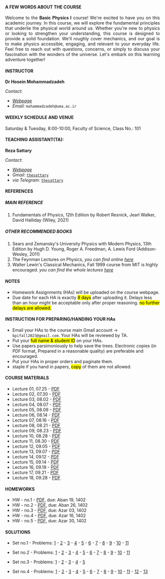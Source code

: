 #### A FEW WORDS ABOUT THE COURSE

<p style="text-align: justify; ">Welcome to the <b>Basic Physics I</b> course! We're excited to have you on this academic journey. In this course, we will explore the fundamental principles that underlie the physical world around us. Whether you're new to physics or looking to strengthen your understanding, this course is designed to provide a solid foundation. We'll roughly cover mechanics, and our goal is to make physics accessible, engaging, and relevant to your everyday life. Feel free to reach out with questions, concerns, or simply to discuss your fascination with the wonders of the universe. Let's embark on this learning adventure together!</p>


#### INSTRUCTOR

**Dr Hosein Mohammadzadeh**

_Contact_:

* [_Webpage_](https://uma.ac.ir/cv.php?cv=117&url_title=%d8%ad%d8%b3%db%8c%d9%86-%d9%85%d8%ad%d9%85%d8%af%d8%b2%d8%a7%d8%af%d9%87&rewrite_url=1&mod=scv)
* _Email:_ `mohammadzadeh@uma.ac.ir`

#### WEEKLY SCHEDULE AND VENUE

Saturday & Tuesday, 8:00-10:00, Faculty of Science, Class No.: 101

#### TEACHING ASSISTANT(TA):

**Reza Sattary**

_Contact_:
* [_Webpage_](https://sattary.github.io/)
* _Gmail:_  [`thesattary`](mailto:thesattary@gmail.com)
* _via Telegram:_ [`thesattary`](https://t.me/thesattary)


#### REFERENCES

##### MAIN REFERENCE

1. Fundamentals of Physics, 12th Edition by Robert Resnick, Jearl Walker, David Halliday (Wiley, 2021)

##### OTHER RECOMMENDED BOOKS

1. Sears and Zemansky's University Physics with Modern Physics, 13th Edition by Hugh D. Young, Roger A. Freedman, A. Lewis Ford (Addison-Wesley, 2011)
2. The Feynman Lectures on Physics, _you can find online [here](https://www.feynmanlectures.caltech.edu/)_
3. Walter Lewin's Classical Mechanics, Fall 1999 course from MIT is highly encouraged. _you can find the whole lectures [here](https://www.youtube.com/playlist?list=PLUdYlQf0_sSsb2tNcA3gtgOt8LGH6tJbr)_ 


#### NOTES 

* Homework Assignments (HAs) will be uploaded on the course webpage.
* Due date for each HA is exactly <mark>8 days</mark>  after uploading it. Delays less than an hour might be acceptable only after proper reasoning. <mark>no further delays are allowed.</mark>

#### INSTRUCTION FOR PREPARING/HANDING YOUR HAs

* Email your HAs to the course main Gmail account -> `bpifall2023@gmail.com`. Your HAs will be reviewed by TA. 
* Put your <mark>full name & student ID</mark> on your HAs.
* Use papers parsimoniously to help save the trees. Electronic copies (in PDF format, Prepared in a reasonable quality) are preferable and encouraged. 
* Put your HAs in proper orders and paginate them.
* staple if you hand in papers, <mark>copy</mark> of them are not allowed.


#### COURSE MATERIALS

* Lecture 01, 07.25 - [PDF](https://drive.google.com/file/d/1tXKdQUzDtTI2G1y8ufEO7xs-_wVlYo-H/view?usp=sharing)
* Lecture 02, 07.30 - [PDF](https://drive.google.com/file/d/1nlFEQQrylITmJ5SUdukvpvmqNf3xaeY9/view?usp=sharing)
* Lecture 03, 08.02 - [PDF](https://drive.google.com/file/d/1pw4Fb_FVH1xa_mcP6Ssbz1GyPzG3Pl_k/view?usp=sharing)
* Lecture 04, 08.07 - [PDF](https://drive.google.com/file/d/1m7U0XzIU17ptRUuBC1UIuvXbnqUL-CWn/view?usp=sharing)
* Lecture 05, 08.09 - [PDF](https://drive.google.com/file/d/1ktzIAazPSM-Rbciwr3pb1PlGLQ505uan/view?usp=sharing)
* Lecture 06, 08.14 - [PDF](https://drive.google.com/file/d/15OVly8g9ocNXNAOAlSGUIIEYq2Nbtu2W/view?usp=sharing)
* Lecture 07, 08.16 - [PDF](https://drive.google.com/file/d/1Yx_LD_d6cBy8Q6zGkClC6gqO7YJde4zz/view?usp=sharing)
* Lecture 08, 08.21 - [PDF](https://drive.google.com/file/d/1v2mbxfW5ImF2b2uYVGdAqGZMf4jl6R5E/view?usp=sharing)
* Lecture 09, 08.23 - [PDF](https://drive.google.com/file/d/1t70xqsHAd9Iup8MOCrSIdBYyTl8VzvqS/view?usp=sharing)
* Lecture 10, 08.28 - [PDF](https://drive.google.com/file/d/10ZuuUVcDqyiydQYf94cVzZ4Q-1CnSOaj/view?usp=sharing)
* Lecture 11, 08.30 - [PDF](https://drive.google.com/file/d/1Bmxb22hot8tLtFq8f02YDNiTGkOTiL3H/view?usp=sharing)
* Lecture 12, 09.05 - [PDF](https://drive.google.com/file/d/1kprZGExGfPJLm48IGifbFXMO0bkTao38/view?usp=sharing)
* Lecture 13, 09.07 - [PDF](https://drive.google.com/file/d/1hsZulRDdd4qJlszlndVvhFxpTrnQoiUZ/view?usp=sharing)
* Lecture 14, 09.12 - [PDF](https://drive.google.com/file/d/1Lu0VdFptV1bpNrfSqe6TSWc2WZWumuMm/view?usp=sharing)
* Lecture 15, 09.14 - [PDF](https://drive.google.com/file/d/1Q29t_G2-FIhZsxusMqJh0dMctgKh78vH/view?usp=sharing)
* Lecture 16, 09.19 - [PDF](https://drive.google.com/file/d/14wfnXlzlaoxNk4DwmdOkX9xcUG7-ypLk/view?usp=sharing)
* Lecture 17, 09.21 - [PDF](https://drive.google.com/file/d/1ZQLLUB31OYMpyxTllzMwc9ZEbDfG9mWf/view?usp=sharing)
* Lecture 18, 09.28 - [PDF](https://drive.google.com/file/d/14R3uoA-oPbkCGMDN85ai5uZzBwwKsato/view?usp=sharing)

#### HOMEWORKS 

* HW - no.1 - [PDF](https://drive.google.com/file/d/1OJvLEe5SLUeEXJsS3UhK39PxfIA_PPH5/view?usp=sharing), due: Aban 19, 1402
* HW - no.2 - [PDF](https://drive.google.com/file/d/1g2yOW0pzbAuzZd40gRv2GDwo4qnrlA7d/view?usp=sharing), due: Aban 26, 1402
* HW - no.3 - [PDF](https://drive.google.com/file/d/1SVVkOHe54edTVcrgR5PSrK1MrVtFFQBa/view?usp=sharing), due: Azar 03, 1402
* HW - no.4 - [PDF](https://drive.google.com/file/d/1t-vkAdxwyzoS8VlR-EOQHaJ74yunLAKC/view?usp=sharing), due: Azar 16, 1402
* HW - no.5 - [PDF](https://drive.google.com/file/d/1PlcI72YO2lXTgvyv5dIBmq0eFEfOnGCd/view?usp=sharing), due: Azar 30, 1402

    

#### SOLUTIONS

* Set no.1 - Problems: [1](https://drive.google.com/file/d/1qV3W0A5sBgB7ru4DpU8200wV3TPaK5zp/view?usp=sharing) - [2](https://drive.google.com/file/d/1q-VfKc9KDoBO9AqBYidg7Ci560ZaKI_o/view?usp=sharing) - [3](https://drive.google.com/file/d/1rFlQdG8WEQjOARN99YFbNFC1LwdeW_Yj/view?usp=sharing) - [4](https://drive.google.com/file/d/1jRr_tyddn7Zmviq-sgJvX_W6KAfxZAHs/view?usp=sharing) - [5](https://drive.google.com/file/d/1-Goz3NGpzVUCOqngZI-4kshODJbQJvjF/view?usp=sharing) - [6](https://drive.google.com/file/d/1JCAiPSeKl4qn5FLaUw0KV6jSlnE_Z-vM/view?usp=sharing) - [7](https://drive.google.com/file/d/1AoW8hdMvfDXEBpx9yCuBIWTBwJs2eubb/view?usp=sharing) - [8](https://drive.google.com/file/d/1od1X69XtZi29xlUb7yN6fHdC282MNavw/view?usp=sharing) - [9](https://drive.google.com/file/d/1TpSbuMoVoHKwPVxk9zRrLmncSavwtLe-/view?usp=sharing) - [10](https://drive.google.com/file/d/1org0JElOqE6fHDFRDYR2GsuddRS3FKvo/view?usp=sharing) - [11](https://drive.google.com/file/d/1tlnZLLyKyyi5jid5GdCmtfdKaFAhCUuU/view?usp=sharing)


* Set no.2 - Problems: [1](https://drive.google.com/file/d/1vkg-9dcxL2zPULX4dKW4B_azGbs63mzb/view?usp=sharing) - [2](https://drive.google.com/file/d/1sw0Jz5VShvJd92JVkRluLCPPlg-lCZ3h/view?usp=sharing) - [3](https://drive.google.com/file/d/1PgeIVuwTrPZxaoOkb_I9IC0crBbvLJmy/view?usp=sharing)  - [4](https://drive.google.com/file/d/17R7V1iXKQLKTDC4vRwrWGIiKDUyT8nne/view?usp=sharing) - [5](https://drive.google.com/file/d/1X6ysZCCDmE2lCUaTspeDa4w46P72Z_WW/view?usp=sharing) - [6](https://drive.google.com/file/d/1cRj8bHYSEulBjVXFgZuNqD_nXSlOiaXO/view?usp=sharing) - [7](https://drive.google.com/file/d/1yVys6k2u0z9Mk9yFUDiPM2oOeryMbzZd/view?usp=sharing) - [8](https://drive.google.com/file/d/1I7SQnkyox3hBWKW3jfhs98ZSaHPM7YfV/view?usp=sharing) - [9](https://drive.google.com/file/d/15aKkxO9KnwQV09hL3RCODsW86cyER_tk/view?usp=sharing) - [10](https://drive.google.com/file/d/1t-bG2T9q3Awl3UqadoAOJfN9r-SKTYbw/view?usp=sharing) - [11](https://drive.google.com/file/d/1QTTVV-Syrx8PykyIPHqkQST7eq5bxqRl/view?usp=sharing)


* Set no.3 - Problems: [1](https://drive.google.com/file/d/1em6XEOY05FOyP8q-uO5JY4Z-N9zcpfb2/view?usp=sharing) - [2](https://drive.google.com/file/d/1vC5XwB3IuZl6Km3wecN2WX6mO5sdI-Od/view?usp=sharing) - [3](https://drive.google.com/file/d/1jWzgA9LaXmLQofFezuDwObnQmZK-dWwx/view?usp=sharing) - [4](https://drive.google.com/file/d/16quGoHRhXqg0ebG7uPuXE6vAiab_7WX3/view?usp=sharing) - [5](https://drive.google.com/file/d/1XtAL0n2dlXmRehtufBKRrCdZ5eyCBdo6/view?usp=sharing)


* Set no.4 - Problems: [1](https://drive.google.com/file/d/1u6HnuXUNtZGHWDt7qN7aQWEYid1Oc2iT/view?usp=sharing) - [2](https://drive.google.com/file/d/1uHSMO3ov6ocJRg1ru5oeJeGsRrmr7ZOu/view?usp=sharing) - [3](https://drive.google.com/file/d/1nJHU5OA5E773n2pNOb_8a7oMdeAPfY0e/view?usp=sharing) - [4](https://drive.google.com/file/d/1esFRZa_BosVxgGM9fH8MA37ItYq81p-I/view?usp=sharing) - [5](https://drive.google.com/file/d/1D7DiqXqBvbe2xqQBnj9WwMWWf9Yy5VV-/view?usp=sharing) - [6](https://drive.google.com/file/d/18fVGK5WzT5HRM0cT27UlHixSvw30Ksgy/view?usp=sharing) - [7](https://drive.google.com/file/d/1dGuUdxTSeXgo1NB_TijMLey5XPIkDKdK/view?usp=sharing) - [8](https://drive.google.com/file/d/1ZCOQni2uwOJb-uakq-MgQWOEa3gBkVui/view?usp=sharing) - [9](https://drive.google.com/file/d/1t5DmPQFgThSbwSmayOBMNrHNXEX8rg0V/view?usp=sharing) - [10](https://drive.google.com/file/d/1nJovhzvFWtbhhnlDKrdTSSECrNCpyxeV/view?usp=sharing) - [11](https://drive.google.com/file/d/1eh3kC7JAwGgYod4U6t3YmS2QPoOG4aIP/view?usp=sharing) - [12]() - [13]()
